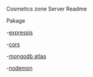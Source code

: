 Cosmetics zone Server Readme

Pakage

-[expressjs](https://expressjs.com/)

-[cors](https://www.npmjs.com/package/cors)

-[mongodb atlas](https://cloud.mongodb.com/)

-[nodemon](https://www.npmjs.com/package/nodemon)
[]()
